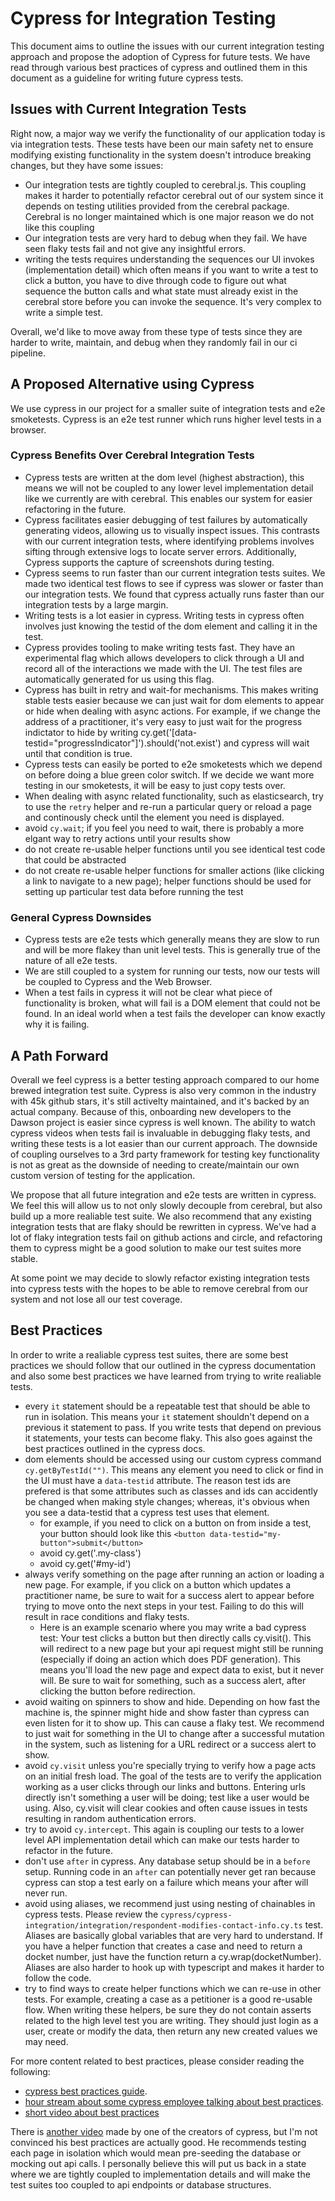 
# Cypress for Integration Testing

This document aims to outline the issues with our current integration testing approach and propose the adoption of Cypress for future tests. We have read through various best practices of cypress and outlined them in this document as a guideline for writing future cypress tests.

## Issues with Current Integration Tests

Right now, a major way we verify the functionality of our application today is via integration tests.  These tests have been our main safety net to ensure modifying existing functionality in the system doesn't introduce breaking changes, but they have some issues:

- Our integration tests are tightly coupled to cerebral.js.  This coupling makes it harder to potentially refactor cerebral out of our system since it depends on testing utilities provided from the cerebral package.  Cerebral is no longer maintained which is one major reason we do not like this coupling
- Our integration tests are very hard to debug when they fail.  We have seen flaky tests fail and not give any insightful errors.
- writing the tests requires understanding the sequences our UI invokes (implementation detail) which often means if you want to write a test to click a button, you have to dive through code to figure out what sequence the button calls and what state must already exist in the cerebral store before you can invoke the sequence.  It's very complex to write a simple test.

Overall, we'd like to move away from these type of tests since they are harder to write, maintain, and debug when they randomly fail in our ci pipeline.


## A Proposed Alternative using Cypress

We use cypress in our project for a smaller suite of integration tests and e2e smoketests. Cypress is an e2e test runner which runs higher level tests in a browser. 

### Cypress Benefits Over Cerebral Integration Tests
- Cypress tests are written at the dom level (highest abstraction), this means we will not be coupled to any lower level implementation detail like we currently are with cerebral.  This enables our system for easier refactoring in the future.
- Cypress facilitates easier debugging of test failures by automatically generating videos, allowing us to visually inspect issues. This contrasts with our current integration tests, where identifying problems involves sifting through extensive logs to locate server errors. Additionally, Cypress supports the capture of screenshots during testing.
- Cypress seems to run faster than our current integration tests suites.  We made two identical test flows to see if cypress was slower or faster than our integration tests.  We found that cypress actually runs faster than our integration tests by a large margin.
- Writing tests is a lot easier in cypress.  Writing tests in cypress often involves just knowing the testid of the dom element and calling it in the test.
- Cypress provides tooling to make writing tests fast.  They have an experimental flag which allows developers to click through a UI and record all of the interactions we made with the UI.  The test files are automatically generated for us using this flag.
- Cypress has built in retry and wait-for mechanisms.  This makes writing stable tests easier because we can just wait for dom elements to appear or hide when dealing with async actions.  For example, if we change the address of a practitioner, it's very easy to just wait for the progress indictator to hide by writing cy.get('[data-testid="progressIndicator"]').should('not.exist') and cypress will wait until that condition is true.
- Cypress tests can easily be ported to e2e smoketests which we depend on before doing a blue green color switch.  If we decide we want more testing in our smoketests, it will be easy to just copy tests over.
- When dealing with async related functionality, such as elasticsearch, try to use the `retry` helper and re-run a particular query or reload a page and continously check until the element you need is displayed. 
- avoid `cy.wait`; if you feel you need to wait, there is probably a more elgant way to retry actions until your results show
- do not create re-usable helper functions until you see identical test code that could be abstracted
- do not create re-usable helper functions for smaller actions (like clicking a link to navigate to a new page); helper functions should be used for setting up particular test data before running the test

### General Cypress Downsides
- Cypress tests are e2e tests which generally means they are slow to run and will be more flakey than unit level tests. This is generally true of the nature of all e2e tests.
- We are still coupled to a system for running our tests, now our tests will be coupled to Cypress and the Web Browser.
- When a test fails in cypress it will not be clear what piece of functionality is broken, what will fail is a DOM element that could not be found. In an ideal world when a test fails the developer can know exactly why it is failing.


## A Path Forward

Overall we feel cypress is a better testing approach compared to our home brewed integration test suite.  Cypress is also very common in the industry with 45k github stars, it's still activelty maintained, and it's backed by an actual company.  Because of this, onboarding new developers to the Dawson project is easier since cypress is well known.  The ability to watch cypress videos when tests fail is invaluable in debugging flaky tests, and writing these tests is a lot easier than our current approach. The downside of coupling ourselves to a 3rd party framework for testing key functionality is not as great as the downside of needing to create/maintain our own custom version of testing for the application.

We propose that all future integration and e2e tests are written in cypress.  We feel this will allow us to not only slowly decouple from cerebral, but also build up a more realiable test suite.  We also recommend that any existing integration tests that are flaky should be rewritten in cypress.  We've had a lot of flaky integration tests fail on github actions and circle, and refactoring them to cypress might be a good solution to make our test suites more stable.

At some point we may decide to slowly refactor existing integration tests into cypress tests with the hopes to be able to remove cerebral from our system and not lose all our test coverage.

## Best Practices

In order to write a realiable cypress test suites, there are some best practices we should follow that our outlined in the cypress documentation and also some best practices we have learned from trying to write realiable tests.

- every `it` statement should be a repeatable test that should be able to run in isolation.  This means your `it` statement shouldn't depend on a previous it statement to pass.  If you write tests that depend on previous it statements, your tests can become flaky.  This also goes against the best practices outlined in the cypress docs.
- dom elements should be accessed using our custom cypress command `cy.getByTestId("")`.  This means any element you need to click or find in the UI must have a `data-testid` attribute.  The reason test ids are prefered is that some attributes such as classes and ids can accidently be changed when making style changes; whereas, it's obvious when you see a data-testid that a cypress test uses that element.
  - for example, if you need to click on a button on from inside a test, your button should look like this `<button data-testid="my-button">submit</button>`
  - avoid cy.get('.my-class')
  - avoid cy.get('#my-id')
- always verify something on the page after running an action or loading a new page.  For example, if you click on a button which updates a practitioner name, be sure to wait for a success alert to appear before trying to move onto the next steps in your test.  Failing to do this will result in race conditions and flaky tests.  
  - Here is an example scenario where you may write a bad cypress test:  Your test clicks a button but then directly calls cy.visit().  This will redirect to a new page but your api request might still be running (especially if doing an action which does PDF generation).  This means you'll load the new page and expect data to exist, but it never will.  Be sure to wait for something, such as a success alert, after clicking the button before redirection.
- avoid waiting on spinners to show and hide.  Depending on how fast the machine is, the spinner might hide and show faster than cypress can even listen for it to show up.  This can cause a flaky test.  We recommend to just wait for something in the UI to change after a successful mutation in the system, such as listening for a URL redirect or a success alert to show.
- avoid `cy.visit` unless you're specially trying to verify how a page acts on an initial fresh load.  The goal of the tests are to verify the application working as a user clicks through our links and buttons.  Entering urls directly isn't something a user will be doing; test like a user would be using.  Also, cy.visit will clear cookies and often cause issues in tests resulting in random authentication errors.
- try to avoid `cy.intercept`.  This again is coupling our tests to a lower level API implementation detail which can make our tests harder to refactor in the future.
- don't use `after` in cypress.  Any database setup should be in a `before` setup.  Running code in an `after` can potentially never get ran because cypress can stop a test early on a failure which means your after will never run.
- avoid using aliases, we recommend just using nesting of chainables in cypress tests.  Please review the `cypress/cypress-integration/integration/respondent-modifies-contact-info.cy.ts` test.  Aliases are basically global variables that are very hard to understand.  If you have a helper function that creates a case and need to return a docket number, just have the function return a cy.wrap(docketNumber).  Aliases are also harder to hook up with typescript and makes it harder to follow the code.
- try to find ways to create helper functions which we can re-use in other tests.  For example, creating a case as a petitioner is a good re-usable flow.  When writing these helpers, be sure they do not contain asserts related to the high level test you are writing.  They should just login as a user, create or modify the data, then return any new created values we may need.

For more content related to best practices, please consider reading the following:

 - [cypress best practices guide](https://docs.cypress.io/guides/references/best-practices).  
 - [hour stream about some cypress employee talking about best practices](https://www.youtube.com/watch?v=PPZSySI5ooc).  
 - [short video about best practices](https://www.youtube.com/watch?v=eBKYm7F05vY)

 There is [another video](https://www.youtube.com/watch?v=5XQOK0v_YRE) made by one of the creators of cypress, but I'm not convinced his best practices are actually good.  He recommends testing each page in isolation which would mean pre-seeding the database or mocking out api calls.  I personally believe this will put us back in a state where we are tightly coupled to implementation details and will make the test suites too coupled to api endpoints or database structures.